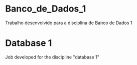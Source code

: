 # Banco_de_Dados_1
Trabalho desenvolvido para a disciplina de Banco de Dados 1

# Database 1
Job developed for the discipline "database 1"
